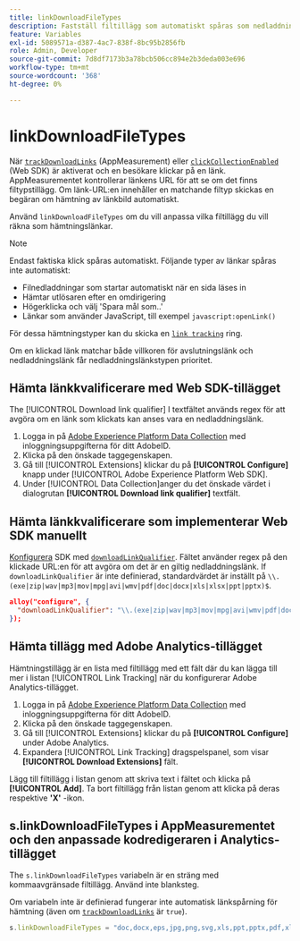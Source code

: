 ```yaml
---
title: linkDownloadFileTypes
description: Fastställ filtillägg som automatiskt spåras som nedladdningslänkar.
feature: Variables
exl-id: 5089571a-d387-4ac7-838f-8bc95b2856fb
role: Admin, Developer
source-git-commit: 7d8df7173b3a78bcb506cc894e2b3deda003e696
workflow-type: tm+mt
source-wordcount: '368'
ht-degree: 0%

---
```


# linkDownloadFileTypes

När [`trackDownloadLinks`](trackdownloadlinks.md) (AppMeasurement) eller [`clickCollectionEnabled`](trackdownloadlinks.md) (Web SDK) är aktiverat och en besökare klickar på en länk. AppMeasurementet kontrollerar länkens URL för att se om det finns filtypstillägg. Om länk-URL:en innehåller en matchande filtyp skickas en begäran om hämtning av länkbild automatiskt.

Använd `linkDownloadFileTypes` om du vill anpassa vilka filtillägg du vill räkna som hämtningslänkar.

>[!NOTE]
>
>Endast faktiska klick spåras automatiskt. Följande typer av länkar spåras inte automatiskt:
>
>* Filnedladdningar som startar automatiskt när en sida läses in
>* Hämtar utlösaren efter en omdirigering
>* Högerklicka och välj &#39;Spara mål som..&#39;
>* Länkar som använder JavaScript, till exempel `javascript:openLink()`
>
>För dessa hämtningstyper kan du skicka en [`link tracking`](../functions/tl-method.md) ring.

Om en klickad länk matchar både villkoren för avslutningslänk och nedladdningslänk får nedladdningslänkstypen prioritet.

## Hämta länkkvalificerare med Web SDK-tillägget

The [!UICONTROL Download link qualifier] I textfältet används regex för att avgöra om en länk som klickats kan anses vara en nedladdningslänk.

1. Logga in på [Adobe Experience Platform Data Collection](https://experience.adobe.com/data-collection) med inloggningsuppgifterna för ditt AdobeID.
1. Klicka på den önskade taggegenskapen.
1. Gå till [!UICONTROL Extensions] klickar du på **[!UICONTROL Configure]** knapp under [!UICONTROL Adobe Experience Platform Web SDK].
1. Under [!UICONTROL Data Collection]anger du det önskade värdet i dialogrutan **[!UICONTROL Download link qualifier]** textfält.

## Hämta länkkvalificerare som implementerar Web SDK manuellt

[Konfigurera](https://experienceleague.adobe.com/docs/experience-platform/edge/fundamentals/configuring-the-sdk.html) SDK med [`downloadLinkQualifier`](https://experienceleague.adobe.com/docs/experience-platform/edge/data-collection/track-links.html#automaticLinkTracking). Fältet använder regex på den klickade URL:en för att avgöra om det är en giltig nedladdningslänk. If `downloadLinkQualifier` är inte definierad, standardvärdet är inställt på `\\.(exe|zip|wav|mp3|mov|mpg|avi|wmv|pdf|doc|docx|xls|xlsx|ppt|pptx)$`.

```json
alloy("configure", {
  "downloadLinkQualifier": "\\.(exe|zip|wav|mp3|mov|mpg|avi|wmv|pdf|doc|docx|xls|xlsx|ppt|pptx)$"
});
```

## Hämta tillägg med Adobe Analytics-tillägget

Hämtningstillägg är en lista med filtillägg med ett fält där du kan lägga till mer i listan [!UICONTROL Link Tracking] när du konfigurerar Adobe Analytics-tillägget.

1. Logga in på [Adobe Experience Platform Data Collection](https://experience.adobe.com/data-collection) med inloggningsuppgifterna för ditt AdobeID.
2. Klicka på den önskade taggegenskapen.
3. Gå till [!UICONTROL Extensions] klickar du på **[!UICONTROL Configure]** under Adobe Analytics.
4. Expandera [!UICONTROL Link Tracking] dragspelspanel, som visar **[!UICONTROL Download Extensions]** fält.

Lägg till filtillägg i listan genom att skriva text i fältet och klicka på **[!UICONTROL Add]**. Ta bort filtillägg från listan genom att klicka på deras respektive **&#39;X&#39;** -ikon.

## s.linkDownloadFileTypes i AppMeasurementet och den anpassade kodredigeraren i Analytics-tillägget

The `s.linkDownloadFileTypes` variabeln är en sträng med kommaavgränsade filtillägg. Använd inte blanksteg.

Om variabeln inte är definierad fungerar inte automatisk länkspårning för hämtning (även om [`trackDownloadLinks`](trackdownloadlinks.md) är `true`).

```js
s.linkDownloadFileTypes = "doc,docx,eps,jpg,png,svg,xls,ppt,pptx,pdf,xlsx,tab,csv,zip,txt,vsd,vxd,xml,js,css,rar,exe,wma,mov,avi,wmv,mp3,wav,m4v";
```
